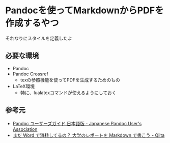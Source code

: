 # Pandocを使ってMarkdownからPDFを作成するやつ

それなりにスタイルを定義したよ

## 必要な環境

- Pandoc
- Pandoc Crossref
    - texの参照機能を使ってPDFを生成するためのもの
- LaTeX環境
    - 特に、lualatexコマンドが使えるようにしておく

## 参考元

- [Pandoc ユーザーズガイド 日本語版 - Japanese Pandoc User's Association](http://sky-y.github.io/site-pandoc-jp/users-guide/#pandocs-markdown)
- [まだ Word で消耗してるの？ 大学のレポートを Markdown で書こう - Qiita](https://qiita.com/Kumassy/items/5b6ae6b99df08fb434d9)
